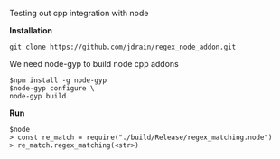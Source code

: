 Testing out cpp integration with node

**Installation**
```
git clone https://github.com/jdrain/regex_node_addon.git
```  

We need node-gyp to build node cpp addons

```
$npm install -g node-gyp
$node-gyp configure \
node-gyp build
```

**Run**
```
$node
> const re_match = require("./build/Release/regex_matching.node")
> re_match.regex_matching(<str>)
```

